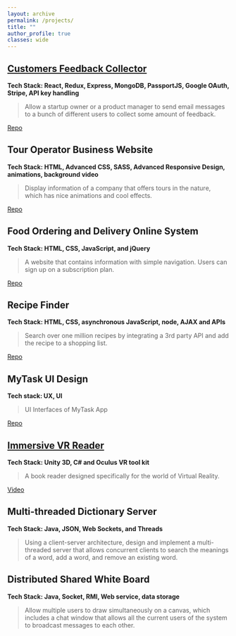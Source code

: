 ```yaml
---
layout: archive
permalink: /projects/
title: ""
author_profile: true
classes: wide
---
```


## [Customers Feedback Collector](https://github.com/YifanBu/Feedback-Collector)
**Tech Stack: React, Redux, Express, MongoDB, PassportJS, Google OAuth, Stripe, API key handling**
>Allow a startup owner or a product manager to send email messages to a bunch of different users to collect some amount of feedback.

<a href="https://github.com/YifanBu/Feedback-Collector" class="btn btn--info">Repo</a>

## Tour Operator Business Website
**Tech Stack: HTML, Advanced CSS, SASS, Advanced Responsive Design, animations, background video**
>Display information of a company that offers tours in the nature, which has nice animations and cool effects.

<a href="https://github.com/YifanBu/Feedback-Collector" class="btn btn--info">Repo</a>

## Food Ordering and Delivery Online System  
**Tech Stack: HTML, CSS, JavaScript, and jQuery**
>A website that contains information with simple navigation. Users can sign up on a subscription plan.

<a href="https://github.com/YifanBu/Feedback-Collector" class="btn btn--info">Repo</a>

## Recipe Finder
**Tech Stack: HTML, CSS, asynchronous JavaScript, node, AJAX and APIs**
>Search over one million recipes by integrating a 3rd party API and add the recipe to a shopping list. 

<a href="https://github.com/YifanBu/Feedback-Collector" class="btn btn--info">Repo</a>

## MyTask UI Design
**Tech stack: UX, UI**
>UI Interfaces of MyTask App

<a href="https://github.com/YifanBu/Feedback-Collector" class="btn btn--info">Repo</a>

## [Immersive VR Reader](https://youtu.be/XDZK9TErmBA) 
**Tech Stack: Unity 3D, C# and Oculus VR tool kit**
>A book reader designed specifically for the world of Virtual Reality.

<a href="https://youtu.be/XDZK9TErmBA" class="btn btn--info">Video</a>

## Multi-threaded Dictionary Server
**Tech Stack: Java, JSON, Web Sockets, and Threads**
>Using a client-server architecture, design and implement a multi-threaded server that allows concurrent clients to search the meanings of a word, add a word, and remove an existing word.

## Distributed Shared White Board
**Tech Stack: Java, Socket, RMI, Web service, data storage**
>Allow multiple users to draw simultaneously on a canvas, which includes a chat window that allows all the current users of the system to broadcast messages to each other.